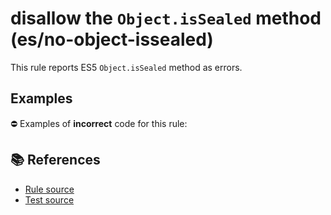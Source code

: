 # disallow the `Object.isSealed` method (es/no-object-issealed)

This rule reports ES5 `Object.isSealed` method as errors.

## Examples

⛔ Examples of **incorrect** code for this rule:

<eslint-playground type="bad" code="/*eslint es/no-object-issealed: error */
var sealed = Object.isSealed(obj)
" />

## 📚 References

- [Rule source](https://github.com/mysticatea/eslint-plugin-es/blob/v3.0.1/lib/rules/no-object-issealed.js)
- [Test source](https://github.com/mysticatea/eslint-plugin-es/blob/v3.0.1/tests/lib/rules/no-object-issealed.js)
